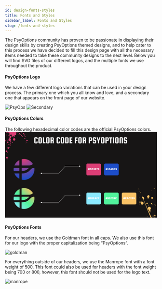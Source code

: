 ```yaml
---
id: design-fonts-styles
title: Fonts and Styles
sidebar_label: Fonts and Styles
slug: /fonts-and-styles
---
```


The PsyOptions community has proven to be passionate in displaying their design skills by creating PsyOptions themed designs, and to help cater to this process we have decided to fill this design page with all the necessary items needed to take these community designs to the next level. Below you will find SVG files of our different logos, and the multiple fonts we use throughout the product.

#### PsyOptions Logo
We have a few different logo variations that can be used in your design process. The primary one which you all know and love, and a secondary one that appears on the front page of our website.

![PsyOps](/img/PsyOps.svg) ![Secondary](/img/Secondary.svg)

#### PsyOptions Colors
The following hexadecimal color codes are the official PsyOptions colors.
![colors](/img/designers/PsyOptionsColors.png)

#### PsyOptions Fonts
For our headers, we use the Goldman font in all caps. We also use this font for our logo with the proper capitalization being “PsyOptions”. 

![goldman](/img/designers/goldman.png)

For everything outside of our headers, we use the Manrope font with a font weight of 500. This font could also be used for headers with the font weight being 700 or 800, however, this font should not be used for the logo text. 

![manrope](/img/designers/manrope.png)

